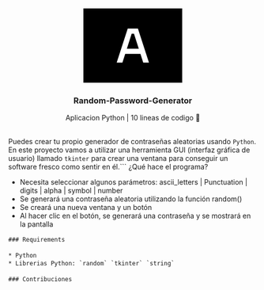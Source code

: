  <br />
<p align="center">
  <a href="https://eliudduno.github.io/">
    <img width="200px" src="https://github.com/xiaowuc2/xiaowuc2/blob/master/source/qxr/complex.gif" alt="Logo">
  </a>

  <h3 align="center">Random-Password-Generator</h3>

  <p align="center">
    Aplicacion Python | 10 lineas de codigo 🧭
    <br>
    <br />
  </p>
</p>

Puedes crear tu propio generador de contraseñas aleatorias usando `Python`. En este proyecto vamos a utilizar una herramienta GUI (interfaz gráfica de usuario) llamado `tkinter` para crear una ventana para conseguir un software fresco como sentir en él.```
¿Qué hace el programa? 

- Necesita seleccionar algunos parámetros: ascii_letters | Punctuation | digits | alpha | symbol | number 
- Se generará una contraseña aleatoria utilizando la función random()
- Se creará una nueva ventana y un botón
- Al hacer clic en el botón, se generará una contraseña y se mostrará en la pantalla
``` 
### Requirements

* Python
* Librerias Python: `random` `tkinter` `string`

### Contribuciones
